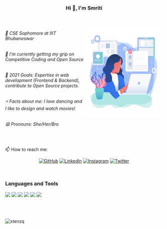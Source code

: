 



<h3 align="center"> Hi 👋, I'm Smriti<h3>
 <br  />
	
	
 <img align="right" width="50%" src="./female developer 2.svg" height="300px" width="300px">
 
###### 🌱 CSE Sophomore at IIIT Bhubaneswar
###### 🔭 I’m currently getting my grip on Competitive Coding and Open Source
###### 🥅 2021 Goals: Expertise in web development (Frontend & Backend), contribute to Open Source projects.
###### ⚡ Facts about me: I love dancing and I like to design and watch movies!
###### 😄 Pronouns: She/Her/Bro

<br  />

📫 How to reach me: 

<p align="center">
	<a href="https://github.com/shruti1421"><img src="https://img.icons8.com/bubbles/50/000000/github.png" alt="GitHub"/></a>
	<a href="https://www.linkedin.com/in/smriti-naik/"><img src="https://img.icons8.com/bubbles/50/000000/linkedin.png" alt="LinkedIn"/></a>
	<a href="https://www.instagram.com/smritinaik1421/"><img src="https://img.icons8.com/bubbles/50/000000/instagram.png" alt="Instagram"/></a>
	<a href="https://twitter.com/smritinaik2000"><img src="https://img.icons8.com/bubbles/50/000000/twitter.png" alt="Twitter"/></a>
</p>
<br />

### Languages and Tools

<img  src="https://img.shields.io/badge/React-20232A?style=for-the-badge&logo=react&logoColor=61DAFB"> <img src="https://img.shields.io/badge/HTML5-E34F26?style=for-the-badge&logo=html5&logoColor=white"> <img src="https://img.shields.io/badge/JSON-20232A?style=for-the-badge&logo=json&logoColor=yellow"> <img  src="https://img.shields.io/badge/CSS3-1572B6?style=for-the-badge&logo=css3&logoColor=white"> <img  src="https://img.shields.io/badge/JavaScript-F7DF1E?style=for-the-badge&logo=javascript&logoColor=black">  <img src="https://img.shields.io/badge/CPP-20232A?style=for-the-badge&logo=cpp&logoColor=white">


<br />
<br />
<br />
<img align="center" src="https://github-readme-stats.vercel.app/api?username=shruti1421&show_icons=true&locale=en&line_height=27" alt="xtenzq" />





